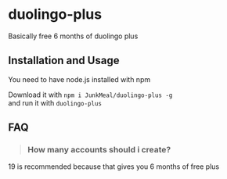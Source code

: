 # duolingo-plus
Basically free 6 months of duolingo plus

## Installation and Usage
You need to have node.js installed with npm  

Download it with `npm i JunkMeal/duolingo-plus -g`  
and run it with `duolingo-plus`

## FAQ
> ### How many accounts should i create?  

19 is recommended because that gives you 6 months of 
free plus
